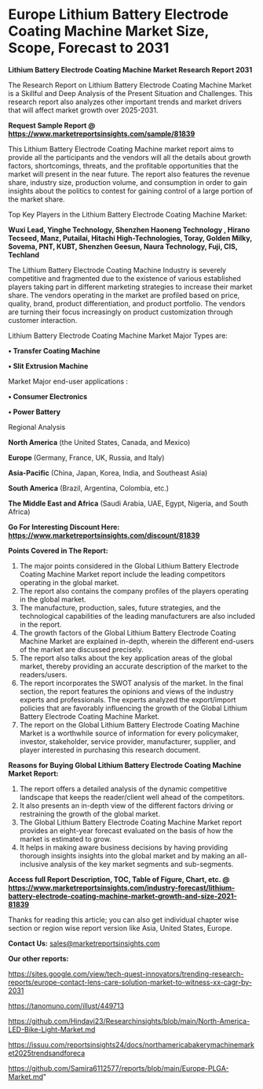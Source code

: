 # Europe Lithium Battery Electrode Coating Machine Market Size, Scope, Forecast to 2031

<strong>Lithium Battery Electrode Coating Machine Market Research Report 2031</strong>

The Research Report on Lithium Battery Electrode Coating Machine Market is a Skillful and Deep Analysis of the Present Situation and Challenges. This research report also analyzes other important trends and market drivers that will affect market growth over 2025-2031.

<strong>Request Sample Report @ <a href=https://www.marketreportsinsights.com/sample/81839>https://www.marketreportsinsights.com/sample/81839</a></strong>

This Lithium Battery Electrode Coating Machine market report aims to provide all the participants and the vendors will all the details about growth factors, shortcomings, threats, and the profitable opportunities that the market will present in the near future. The report also features the revenue share, industry size, production volume, and consumption in order to gain insights about the politics to contest for gaining control of a large portion of the market share.

Top Key Players in the Lithium Battery Electrode Coating Machine Market:

<strong>Wuxi Lead, Yinghe Technology, Shenzhen Haoneng Technology , Hirano Tecseed, Manz, Putailai, Hitachi High-Technologies, Toray, Golden Milky, Sovema, PNT, KUBT, Shenzhen Geesun, Naura Technology, Fuji, CIS, Techland</strong>

The Lithium Battery Electrode Coating Machine Industry is severely competitive and fragmented due to the existence of various established players taking part in different marketing strategies to increase their market share. The vendors operating in the market are profiled based on price, quality, brand, product differentiation, and product portfolio. The vendors are turning their focus increasingly on product customization through customer interaction.

Lithium Battery Electrode Coating Machine Market Major Types are:

<strong>• Transfer Coating Machine

• Slit Extrusion Machine</strong>

Market Major end-user applications :

<strong>• Consumer Electronics

• Power Battery</strong>

Regional Analysis

</u><strong><b>North America</b></strong> (the United States, Canada, and Mexico)

<strong><b>Europe </b></strong>(Germany, France, UK, Russia, and Italy)

<strong><b>Asia-Pacific</b></strong> (China, Japan, Korea, India, and Southeast Asia)

<strong><b>South America</b></strong> (Brazil, Argentina, Colombia, etc.)

<strong><b>The Middle East and Africa</b></strong> (Saudi Arabia, UAE, Egypt, Nigeria, and South Africa)

<strong>Go For Interesting Discount Here: <a href=https://www.marketreportsinsights.com/discount/81839>https://www.marketreportsinsights.com/discount/81839</a></strong>

<strong>Points Covered in The Report:</strong>
<ol>
  <li>The major points considered in the Global Lithium Battery Electrode Coating Machine Market report include the leading competitors operating in the global market.</li>
  <li>The report also contains the company profiles of the players operating in the global market.</li>
  <li>The manufacture, production, sales, future strategies, and the technological capabilities of the leading manufacturers are also included in the report.</li>
  <li>The growth factors of the Global Lithium Battery Electrode Coating Machine Market are explained in-depth, wherein the different end-users of the market are discussed precisely.</li>
  <li>The report also talks about the key application areas of the global market, thereby providing an accurate description of the market to the readers/users.</li>
  <li>The report incorporates the SWOT analysis of the market. In the final section, the report features the opinions and views of the industry experts and professionals. The experts analyzed the export/import policies that are favorably influencing the growth of the Global Lithium Battery Electrode Coating Machine Market.</li>
  <li>The report on the Global Lithium Battery Electrode Coating Machine Market is a worthwhile source of information for every policymaker, investor, stakeholder, service provider, manufacturer, supplier, and player interested in purchasing this research document.</li>
</ol>
<strong>Reasons for Buying Global Lithium Battery Electrode Coating Machine Market Report:</strong>

<ol>
  <li>The report offers a detailed analysis of the dynamic competitive landscape that keeps the reader/client well ahead of the competitors.</li>
  <li>It also presents an in-depth view of the different factors driving or restraining the growth of the global market.</li>
  <li>The Global Lithium Battery Electrode Coating Machine Market report provides an eight-year forecast evaluated on the basis of how the market is estimated to grow.</li>
  <li>It helps in making aware business decisions by having providing thorough insights insights into the global market and by making an all-inclusive analysis of the key market segments and sub-segments.</li>
</ol>
<strong>Access full Report Description, TOC, Table of Figure, Chart, etc. @ <a href=https://www.marketreportsinsights.com/industry-forecast/lithium-battery-electrode-coating-machine-market-growth-and-size-2021-81839>https://www.marketreportsinsights.com/industry-forecast/lithium-battery-electrode-coating-machine-market-growth-and-size-2021-81839</a></strong>


Thanks for reading this article; you can also get individual chapter wise section or region wise report version like Asia, United States, Europe.

<strong>Contact Us:</strong>
sales@marketreportsinsights.com

<strong>Our other reports:</strong>

<a href=https://sites.google.com/view/tech-quest-innovators/trending-research-reports/europe-contact-lens-care-solution-market-to-witness-xx-cagr-by-2031>https://sites.google.com/view/tech-quest-innovators/trending-research-reports/europe-contact-lens-care-solution-market-to-witness-xx-cagr-by-2031</a>

<a href=https://tanomuno.com/illust/449713>https://tanomuno.com/illust/449713</a>

<a href=https://github.com/Hindavi23/Researchinsights/blob/main/North-America-LED-Bike-Light-Market.md>https://github.com/Hindavi23/Researchinsights/blob/main/North-America-LED-Bike-Light-Market.md</a>

<a href=https://issuu.com/reportsinsights24/docs/northamericabakerymachinemarket2025trendsandforeca>https://issuu.com/reportsinsights24/docs/northamericabakerymachinemarket2025trendsandforeca</a>

<a href=https://github.com/Samira6112577/reports/blob/main/Europe-PLGA-Market.md>https://github.com/Samira6112577/reports/blob/main/Europe-PLGA-Market.md</a>"
